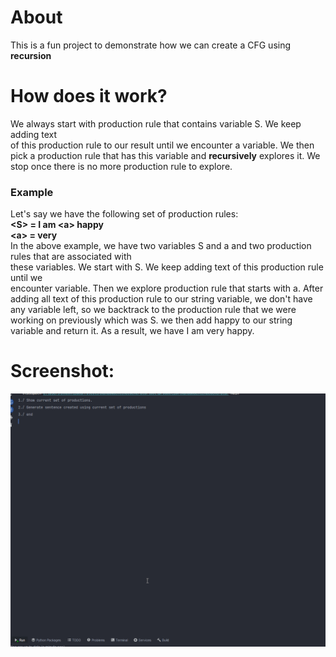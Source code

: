 # About
This is a fun project to demonstrate how we can create a CFG using <b>recursion</b>
# How does it work?
We always start with production rule that contains variable S. We keep adding text 
<br>
of this production rule to our result until we encounter a variable. We then 
pick a production rule that has this variable and <b>recursively</b> explores it. We
stop once there is no more production rule to explore. 
### Example
Let's say we have the following set of production rules:
<br>
<b>&lt;S&gt; = I am &lt;a&gt; happy
<br>
&lt;a&gt; = very</b>
<br>
In the above example, we have two variables S and a and two production rules that are associated with
<br>
these variables. We start with S. We keep adding text of this production rule until we
<br>
encounter variable. Then we explore production rule that starts with a. After
adding all text of this production rule to our string variable, we don't have any variable
left, so we backtrack to the production rule that we were working on previously which was
S. we then add happy to our string variable and return it. As a result, we have I am very happy.

# Screenshot:
![](randomSentenceGeneratorGif.gif)
